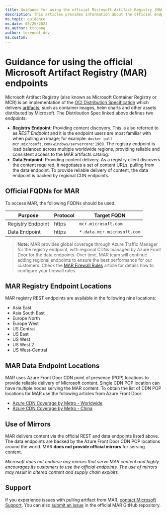 ```yaml
---
title: Guidance for using the official Microsoft Artifact Registry (MAR) endpoints
description: This articles provides information about the official endpoints of Microsoft Artifact Registry (MAR) and provides guidance how to use the REST and CDN endpoints to pull official Microsoft artifacts around the world.
ms.topic: guidance
ms.date: 05/25/2022
ms.author: ttruong
author: terencet-dev
ms.custom:
---
```



# Guidance for using the official Microsoft Artifact Registry (MAR) endpoints

Microsoft Artifact Registry (also known as Microsoft Container Registry or MCR) is an implementation of the [OCI Distribution Specification][oci-spec] which delivers [artifacts][oci-artifacts], such as container images, helm charts and other assets distributed by Microsoft. The Distribution Spec linked above defines two endpoints:

- **Registry Endpoint**: Providing content discovery. This is also referred to as *REST Endpoint* and it is the endpoint users are most familiar with when pulling an image; for example: `docker pull mcr.microsoft.com/windows/servercore:1909`. The registry endpoint is load balanced across multiple worldwide regions, providing reliable and consistent access to the MAR artifacts catalog.
- **Data Endpoint**: Providing content delivery. As a registry client discovers the content required, it negotiates a set of content URLs, pulling from the data endpoint. To provide reliable delivery of content, the data endpoint is backed by regional CDN endpoints.

## Official FQDNs for MAR

To access MAR, the following FQDNs should be used.

| Purpose | Protocol | Target FQDN |
| - | - | - |
| Registry Endpoint | https | `mcr.microsoft.com` |
| Data Endpoint | https | `*.data.mcr.microsoft.com` |

> **Note:** MAR provides global coverage through Azure Traffic Manager for the registry endpoint, with regional CDNs managed by Azure Front Door for the data endpoints.
> Over time, MAR team will continue adding regional endpoints to ensure the best performance for our customers. Check the [MAR Firewall Rules][mcr-firewall-rules] article for details how to configure your firewall rules.

## MAR Registry Endpoint Locations

MAR registry REST endpoints are available in the following nine locations:

- Asia East
- Asia South East
- Europe North
- Europe West
- US Central
- US East
- US West
- US West 2
- US West-Central

## MAR Data Endpoint Locations

MAR uses Azure Front Door CDN point of presence (POP) locations to provide reliable delivery of Microsoft content. Single CDN POP location can have multiple nodes serving the MAR content. To obtain the list of CDN POP locations for MAR use the following articles from Azure Front Door:

- [Azure CDN Coverage by Metro - Worldwide][azure-cdn]
- [Azure CDN Coverage by Metro - China][azure-cdn-china]

## Use of Mirrors

MAR delivers content via the official REST and data endpoints listed above. The data endpoints are backed by the Azure Front Door CDN POP locations around the world. MAR **does not provide official mirrors** for serving content.

*Microsoft does not endorse any mirrors that serve MAR content and highly encourages its customers to use the official endpoints. The use of mirrors may result in altered content and supply chain exploits.*

## Support

If you experience issues with pulling artifact from MAR, [contact Microsoft Support](https://azure.microsoft.com/support/create-ticket/). You can also [submit an issue](https://github.com/microsoft/containerregistry/issues/new) in the official MAR GitHub repository.

[azure-cdn]:            https://docs.microsoft.com/azure/cdn/cdn-pop-locations
[azure-cdn-china]:      https://docs.azure.cn/cdn/cdn-pops
[oci-spec]:             https://github.com/opencontainers/distribution-spec
[oci-artifacts]:        https://github.com/opencontainers/artifacts
[mcr-firewall-rules]:   ../client-firewall-rules.md

